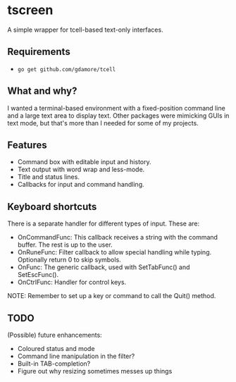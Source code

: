 # tscreen

A simple wrapper for tcell-based text-only interfaces.

## Requirements

-   `go get github.com/gdamore/tcell`

## What and why?

I wanted a terminal-based environment with a fixed-position command line and a large text area to display text. Other packages were mimicking GUIs in text mode, but that's more than I needed for some of my projects.

## Features

-   Command box with editable input and history.
-   Text output with word wrap and less-mode.
-   Title and status lines.
-   Callbacks for input and command handling.

## Keyboard shortcuts

There is a separate handler for different types of input. These are:

-   OnCommandFunc: This callback receives a string with the command buffer. The rest is up to the user.
-   OnRuneFunc: Filter callback to allow special handling while typing. Optionally return 0 to skip symbols.
-   OnFunc: The generic callback, used with SetTabFunc() and SetEscFunc().
-   OnCtrlFunc: Handler for control keys.

NOTE: Remember to set up a key or command to call the Quit() method.

## TODO

(Possible) future enhancements:

-   Coloured status and mode
-   Command line manipulation in the filter?
-   Built-in TAB-completion?
-   Figure out why resizing sometimes messes up things
